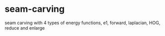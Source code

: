 # seam-carving
seam carving with 4 types of energy functions, e1, forward, laplacian, HOG, reduce and enlarge
